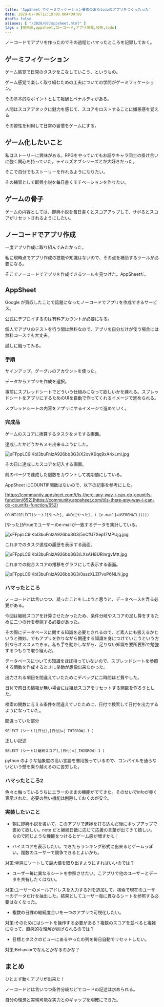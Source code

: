 ```yaml
---
title: 'AppSheet でゲーミフィケーション要素のあるtodoのアプリをつくったった'
date: 2020-07-06T12:19:00.004+09:00
draft: false
aliases: [ "/2020/07/appsheet.html" ]
tags : [技術系,appsheet,ローコード,アプリ開発,技術,todo]
---
```



ノーコードでアプリを作ったのでその過程とハマったところを記録しておく。

## ゲーミフィケーション

ゲーム感覚で日常のタスクをこなしていこう、というもの。

ゲーム感覚で楽しく取り組むための工夫についての学問がゲーミフィケーション。

その基本的なポイントとして報酬とペナルティがある。

人間はスコアアタックに魅力を感じて、スコアをロストすることに嫌悪感を覚える

その習性を利用して日常の習慣をゲームにする。

## ゲーム化したいこと

私はストーリーに興味がある。RPGをやっていてもお話やキャラ同士の掛け合いに強く関心を持っていた。テイルズオブシリーズとか大好きだった。

そこで自分でもストーリーを作れるようになりたい。

その練習として即興小説を毎日書くモチベーションを作りたい。

## ゲームの骨子

ゲームの内容としては、即興小説を毎日書くとスコアアップして、サボるとスコアがリセットされるようにしたい。

## ノーコードでアプリ作成

一度アプリ作成に取り組んでみたかった。

私に現時点でアプリ作成の技能や知識はないので、その点を補助するツールが必要になる。

そこでノーコードでアプリを作成できるツールを見つけた。AppSheetだ。

## AppSheet

Google が買収したことで話題になったノーコードでアプリを作成できるサービス。

公式にデプロイするのは有料アカウントが必要になる。

個人でアプリのテストを行う間は無料なので、アプリを自分だけが使う場合には無料コースでも大丈夫。

試しに触ってみる。

### 手順

サインアップ。グーグルのアカウントを使った。

データからアプリを作成を選択。

事前にスプレッドシートでどういう仕組みになって欲しいかを練れる。スプレッドシートをアプリにするためのUIを自動で作ってくれるイメージで進められる。

スプレッドシートの内容をアプリにするイメージで進めていく。

### 完成品

ゲームのスコアに換算するタスクをメモする画面。

達成したかどうかもメモ出来るようにした。

![sFFppLC9lKbI3buFnlzA926bb3G3/X2ovK6qq9xA4xLmi.jpg](https://firebasestorage.googleapis.com/v0/b/type-c1c71.appspot.com/o/sFFppLC9lKbI3buFnlzA926bb3G3%2FX2ovK6qq9xA4xLmi.jpg?alt=media&token=cde3f7b1-4a48-4b95-9973-418e0245dc99)

その日に達成したスコアを記入する画面。

前のページで達成した個数をカウントして初期値にしている。

AppSheet にCOUNTIF関数はないので、以下の記事を参考にした。

[https://community.appsheet.com/t/is-there-any-way-i-can-do-countifs-function/652](https://community.appsheet.com/t/is-there-any-way-i-can-do-countifs-function/652)

```
COUNT(SELECT(シート2[やった], AND([やった], ( [e-mail]=USEREMAIL())))
```

\[やった\]がtrueでユーザーのe-mailが一致するデータを集計している。

![sFFppLC9lKbI3buFnlzA926bb3G3/5nCfU7Xep17MPUjg.jpg](https://firebasestorage.googleapis.com/v0/b/type-c1c71.appspot.com/o/sFFppLC9lKbI3buFnlzA926bb3G3%2F5nCfU7Xep17MPUjg.jpg?alt=media&token=368c2bb6-8157-4b26-8cca-f9b1accd23cd)

これまでのタスク達成の履歴を表示する画面。

![sFFppLC9lKbI3buFnlzA926bb3G3/LXsAH8URlnrgvMtt.jpg](https://firebasestorage.googleapis.com/v0/b/type-c1c71.appspot.com/o/sFFppLC9lKbI3buFnlzA926bb3G3%2FLXsAH8URlnrgvMtt.jpg?alt=media&token=9b5a9915-72a8-4342-ae31-bf33f070c60a)

これまでの総合スコアの推移をグラフにして表示する画面。

![sFFppLC9lKbI3buFnlzA926bb3G3/0sszXLZI7voP6NLN.jpg](https://firebasestorage.googleapis.com/v0/b/type-c1c71.appspot.com/o/sFFppLC9lKbI3buFnlzA926bb3G3%2F0sszXLZI7voP6NLN.jpg?alt=media&token=81679d44-28f9-4064-a8c2-6df25df811bd)

### ハマったところ[](#ハマったところ "ハマったところ")

ノーコードとは言いつつ、凝ったことをしようと思うと、データベースを弄る必要がある。

今回は継続スコアを計算させたかったため、条件分岐やスコアの足し算をするために二つの行を参照する必要があった。

その際にデータベースに関する知識を必要とされるので、ど素人にも扱えるかというと微妙。でもアプリを作りながら関連する知識を身につけていこうという方針ならオススメできる。私も手を動かしながら、足りない知識を要所要所で勉強するつもりで取り組んだ。

データベースについての知識をほぼ持っていないので、スプレッドシートを参照する関数を作成するときに挙動が想像出来なかった。

出力される項目を間違えていたためにデバッグに二時間ほど費やした。

日付で前日の情報が無い場合には継続スコアをリセットする関数を作ろうとした。

検索の関数に与える条件を間違えていたために、日付で検索して日付を出力するようになっていた。

間違っていた部分

```
SELECT (シート1[日付],[日付]=[_THISROW]-1 )
```

正しい記述

```
SELECT (シート1[継続スコア],[日付]=[_THISROW]-1 )
```

python のような抽象度の高い言語を普段扱っているので、コンパイルを通らないという壁を乗り越えるのに苦労した。

### ハマったところ2[](#ハマったところ2 "ハマったところ2")

色々と触っているうちにエラーのままの機能がでてきた。そのせいでinfoが赤く表示された。必要の無い機能は削除しておくのが安全。

### 実装したいこと[](#実装したいこと "実装したいこと")

*   朝に即興小説を書いて、このアプリで進捗を打ち込んだ後にポップアップで褒めて欲しい。note だと継続日数に応じて応援の言葉が出てきて嬉しい。なので同じような機能をつけるとゲーム感が増すかも！
    
*   ハイスコアを表示したい。できたらランキング形式に出来るとゲームっぽい。複数のユーザーで競争できるとよいかも。
    

対策:単純にソートして最大値を取り出すようにすればいいのでは？

*   ユーザー毎に異なるシートを参照させたい。こアプリで他のユーザーとデータを共有したくはない。

対策:ユーザーのメールアドレスを入力する列を追加して、検索で現在のユーザーのデータだけを抽出した。結果としてユーザー毎に異なるシートを参照する必要はなくなった。

*   複数の日課の継続度合いを一つのアプリで可視化したい。

対策:そのためにはシートを操作する必要がある？複数のスコアを並べると複雑になって、直感的な理解が妨げられるのでは？

*   目標とタスクのビューにあるやったの列を毎日自動でリセットしたい。

対策:Behaviorでなんとかなるのかな？

## まとめ

ひとまず動くアプリが出来た！

ノーコードとは言いつつ条件分岐などでコードの記述は求められる。

自分の理想と実現可能な実力とのギャップを明確にできた。